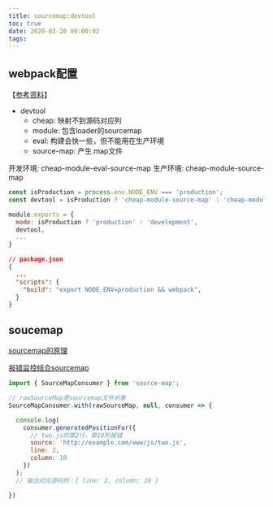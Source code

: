 ```yaml
---
title: sourcemap:devtool
toc: true
date: 2020-03-20 00:00:02
tags:
---
```


## webpack配置
【[参考资料](https://segmentfault.com/a/1190000008315937)】
* devtool
	* cheap: 映射不到源码对应列
	* module: 包含loader的sourcemap
	* eval: 构建会快一些，但不能用在生产环境
	* source-map: 产生.map文件

开发环境: cheap-module-eval-source-map
生产环境: cheap-module-source-map
```js
const isProduction = process.env.NODE_ENV === 'production';
const devtool = isProduction ? 'cheap-module-source-map' : 'cheap-module-eval-source-map';

module.exports = {
  mode: isProduction ? 'production' : 'development',
  devtool,
  ...
}
```
```json
// package.json
{
  ...
  "scripts": {
    "build": "export NODE_ENV=production && webpack",
  }
}
```


## soucemap
[sourcemap的原理](/wiki/1.前端/z.框架_源码_原理/AST/sourcemap)

[报错监控结合sourcemap](https://www.npmjs.com/package/source-map)
```js
import { SourceMapConsumer } from 'source-map';

// rawSourceMap是sourcemap文件对象
SourceMapConsumer.with(rawSourceMap, null, consumer => {

  console.log(
    consumer.generatedPositionFor({
      // two.js的第2行，第10列报错
      source: 'http://example.com/www/js/two.js',
      line: 2,
      column: 10
    })
  );
  // 输出对应源码的：{ line: 2, column: 28 }

})
```
